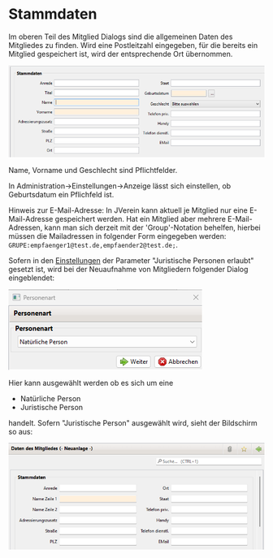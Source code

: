 # Stammdaten

Im oberen Teil des Mitglied Dialogs sind die allgemeinen Daten des Mitgliedes zu finden. Wird eine Postleitzahl eingegeben, für die bereits ein Mitglied gespeichert ist, wird der entsprechende Ort übernommen.

![](../../../../v3.1.x/mitglieder/content/img/Stammdaten.png)

Name, Vorname und Geschlecht sind Pflichtfelder.

In Administration->Einstellungen->Anzeige lässt sich einstellen, ob Geburtsdatum ein Pflichfeld ist.

Hinweis zur E-Mail-Adresse: In JVerein kann aktuell je Mitglied nur eine E-Mail-Adresse gespeichert werden. Hat ein Mitglied aber mehrere E-Mail-Adressen, kann man sich derzeit mit der 'Group'-Notation behelfen, hierbei müssen die Mailadressen in folgender Form eingegeben werden: `GRUPE:empfaenger1@test.de,empfaender2@test.de;`.

Sofern in den [Einstellungen](../../administration/einstellungen/anzeige.md) der Parameter "Juristische Personen erlaubt" gesetzt ist, wird bei der Neuaufnahme von Mitgliedern folgender Dialog eingeblendet:

![](../../../../v3.1.x/mitglieder/content/img/Personenart.png)

Hier kann ausgewählt werden ob es sich um eine

* Natürliche Person
* Juristische Person

handelt. Sofern "Juristische Person" ausgewählt wird, sieht der Bildschirm so aus:

![](../../../../v3.1.x/mitglieder/content/img/JuristischePerson.png)
